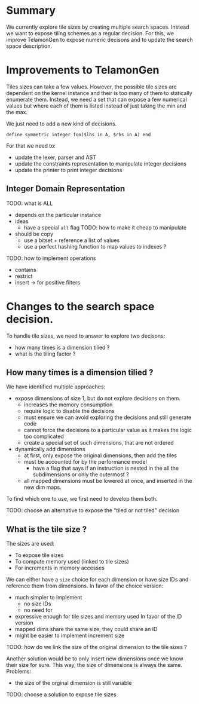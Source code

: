 # Summary

We currently explore tile sizes by creating multiple search spaces. Instead we want to
expose tiling schemes as a regular decision. For this, we improve TelamonGen to expose
numeric decisons and to update the search space description.

# Improvements to TelamonGen

Tiles sizes can take a few values. However, the possible tile sizes are dependent on the
kernel instance and their is too many of them to statically enumerate them. Instead, we
need a set that can expose a few numerical values but where each of them is listed instead
of just taking the min and the max.

We just need to add a new kind of decisions.
```
define symmetric integer foo($lhs in A, $rhs in A) end
```

For that we need to:
- update the lexer, parser and AST
- update the constraints representation to manipulate integer decisions
- update the printer to print integer decisions

## Integer Domain Representation

TODO: what is ALL
- depends on the particular instance
- ideas
  - have a special `all` flag
TODO: how to make it cheap to manipulate
- should be copy
  - use a bitset + reference a list of values
  - use a perfect hashing function to map values to indexes ?

TODO: how to implement operations
- contains
- restrict
- insert -> for positive filters

# Changes to the search space decision.

To handle tile sizes, we need to answer to explore two decisons:
- how many times is a dimension tilied ?
- what is the tiling factor ?

## How many times is a dimension tilied ?

We have identified multiple approaches:
- expose dimensions of size 1, but do not explore decisions on them.
  - increases the memory consumption
  - require logic to disable the decisions
  - must ensure we can avoid exploring the decisions and still generate code
  - cannot force the decisions to a particular value as it makes the logic too complicated
  - create a special set of such dimensions, that are not ordered
- dynamically add dimensions
  - at first, only expose the original dimensions, then add the tiles
  - must be accounted for by the performance model
    - have a flag that says if an instruction is nested in the all the subdimensions or
      only the outermost ?
  - all mapped dimensions must be lowered at once, and inserted in the new dim maps.

To find which one to use, we first need to develop them both.

TODO: choose an alternative to expose the "tiled or not tiled" decision

## What is the tile size ?

The sizes are used:
- To expose tile sizes
- To compute memory used (linked to tile sizes)
- For increments in memory accesses

We can either have a `size` choice for each dimension or have size IDs and reference them
from dimensions. In favor of the choice version:
- much simpler to implement
  - no size IDs
  - no need for
- expressive enough for tile sizes and memory used
In favor of the ID version
- mapped dims share the same size, they could share an ID
- might be easier to implement increment size

TODO: how do we link the size of the original dimension to the tile sizes ?

Another solution would be to only insert new dimensions once we know their size for sure.
This way, the size of dimensions is always the same. Problems:
- the size of the orginal dimension is still variable

TODO: choose a solution to expose tile sizes
